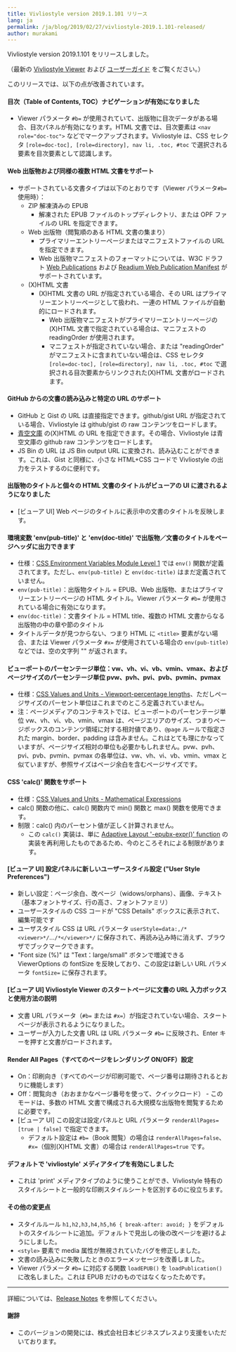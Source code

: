 ```yaml
---
title: Vivliostyle version 2019.1.101 リリース
lang: ja
permalink: /ja/blog/2019/02/27/vivliostyle-2019.1.101-released/
author: murakami
---
```


Vivliostyle version 2019.1.101 をリリースしました。

（最新の [Vivliostyle Viewer](https://vivliostyle.org/viewer/) および [ユーザーガイド](https://vivliostyle.org/ja/docs/) をご覧ください。）

このリリースでは、以下の点が改善されています。

#### 目次（Table of Contents, TOC）ナビゲーションが有効になりました

- Viewer パラメータ `#b=` が使用されていて、出版物に目次データがある場合、目次パネルが有効になります。HTML 文書では、目次要素は `<nav role="doc-toc">` などでマークアップされます。Vivliostyle は、CSS セレクタ `[role=doc-toc], [role=directory], nav li, .toc, #toc` で選択される要素を目次要素として認識します。

#### Web 出版物および同様の複数 HTML 文書をサポート

- サポートされている文書タイプは以下のとおりです（Viewer パラメータ`#b=` 使用時）：
  - ZIP 解凍済みの EPUB
    - 解凍された EPUB ファイルのトップディレクトリ、または OPF ファイルの URL を指定できます。
  - Web 出版物（閲覧順のある HTML 文書の集まり）
    - プライマリーエントリーページまたはマニフェストファイルの URL を指定できます。
    - Web 出版物マニフェストのフォーマットについては、W3C ドラフト [Web Publications](https://w3c.github.io/wpub/) および [Readium Web Publication Manifest](https://github.com/readium/webpub-manifest/) がサポートされています。
  - (X)HTML 文書
    - (X)HTML 文書の URL が指定されている場合、その URL はプライマリーエントリーページとして扱われ、一連の HTML ファイルが自動的にロードされます。
      - Web 出版物マニフェストがプライマリーエントリーページの(X)HTML 文書で指定されている場合は、マニフェストの readingOrder が使用されます。
      - マニフェストが指定されていない場合、または "readingOrder" がマニフェストに含まれていない場合は、CSS セレクタ `[role=doc-toc], [role=directory], nav li, .toc, #toc` で選択される目次要素からリンクされた(X)HTML 文書がロードされます。

#### GitHub からの文書の読み込みと特定の URL のサポート

- GitHub と Gist の URL は直接指定できます。github/gist URL が指定されている場合、Vivliostyle は github/gist の raw コンテンツをロードします。
- [青空文庫](https://www.aozora.gr.jp/) の(X)HTML の URL を指定できます。その場合、Vivliostyle は青空文庫の github raw コンテンツをロードします。
- JS Bin の URL は JS Bin output URL に変換され、読み込むことができます。これは、Gist と同様に、小さな HTML+CSS コードで Vivliostyle の出力をテストするのに便利です。

#### 出版物のタイトルと個々の HTML 文書のタイトルがビューアの UI に渡されるようになりました

- [ビューア UI] Web ページのタイトルに表示中の文書のタイトルを反映します。

#### 環境変数 'env(pub-title)' と 'env(doc-title)' で出版物／文書のタイトルをページヘッダに出力できます

- 仕様：[CSS Environment Variables Module Level 1](https://drafts.csswg.org/css-env/) では `env()` 関数が定義されてます。ただし、`env(pub-title)` と `env(doc-title)` はまだ定義されていません。
- `env(pub-title)`：出版物タイトル = EPUB、Web 出版物、またはプライマリーエントリーページの HTML タイトル。Viewer パラメータ `#b=` が使用されている場合に有効になります。
- `env(doc-title)`：文書タイトル = HTML title、複数の HTML 文書からなる出版物の中の章や節のタイトル
- タイトルデータが見つからない、つまり HTML に `<title>` 要素がない場合、または Viewer パラメータ `#x=` が使用されている場合の `env(pub-title)` などでは、空の文字列 "" が返されます。

#### ビューポートのパーセンテージ単位：vw、vh、vi、vb、vmin、vmax、およびページサイズのパーセンテージ単位 pvw、pvh、pvi、pvb、pvmin、pvmax

- 仕様：[CSS Values and Units - Viewport-percentage lengths](https://drafts.csswg.org/css-values/#viewport-relative-lengths)、ただしページサイズのパーセント単位はこれまでのところ定義されていません。
- 注：ページメディアのコンテキストでは、ビューポートのパーセンテージ単位 vw、vh、vi、vb、vmin、vmax は、ページエリアのサイズ、つまりページボックスのコンテンツ領域に対する相対値であり、`@page` ルールで指定された margin、border、padding は含みません。これはとても理にかなっていますが、ページサイズ相対の単位も必要かもしれません。pvw、pvh、pvi、pvb、pvmin、pvmax の各単位は、vw、vh、vi、vb、vmin、vmax と似ていますが、参照サイズはページ余白を含むページサイズです。

#### CSS 'calc()' 関数をサポート

- 仕様：[CSS Values and Units - Mathematical Expressions](https://drafts.c​​sswg.org/css-values/#calc-notation)
- calc() 関数の他に、calc() 関数内で min() 関数と max() 関数を使用できます。
- 制限：calc() 内のパーセント値が正しく計算されません。
  - この `calc()` 実装は、単に [Adaptive Layout '-epubx-expr()' function](http://www.idpf.org/epub/pgt/#s2.1) の実装を再利用したものであるため、今のところそれによる制限があります。

#### [ビューア UI] 設定パネルに新しいユーザースタイル設定 ("User Style Preferences")

- 新しい設定：ページ余白、改ページ（widows/orphans）、画像、テキスト（基本フォントサイズ、行の高さ、フォントファミリ）
- ユーザースタイルの CSS コードが "CSS Details" ボックスに表示されて、編集可能です
- ユーザスタイル CSS は URL パラメータ `userStyle=data:,/*<viewer>*/`…`/*</viewer>*/` に保存されて、再読み込み時に消えず、ブラウザでブックマークできます。
- "Font size (%)" は "Text：large/small" ボタンで増減できる ViewerOptions の fontSize を反映しており、この設定は新しい URL パラメータ `fontSize=` に保存されます。

#### [ビューア UI] Vivliostyle Viewer のスタートページに文書の URL 入力ボックスと使用方法の説明

- 文書 URL パラメータ（`#b=` または `#x=`）が指定されていない場合、スタートページが表示されるようになりました。
- ユーザーが入力した文書 URL は URL パラメータ `#b=` に反映され、Enter キーを押すと文書がロードされます。

#### Render All Pages（すべてのページをレンダリング ON/OFF）設定

- On：印刷向き（すべてのページが印刷可能で、ページ番号は期待されるとおりに機能します）
- Off：閲覧向き（おおまかなページ番号を使って、クイックロード） - このモードは、多数の HTML 文書で構成される大規模な出版物を閲覧するために必要です。
- [ビューア UI] この設定は設定パネルと URL パラメータ `renderAllPages=[true | false]` で指定できます。
  - デフォルト設定は `#b=`（Book 閲覧）の場合は `renderAllPages=false`、`#x=`（個別(X)HTML 文書）の場合は `renderAllPages=true` です。

#### デフォルトで 'vivliostyle' メディアタイプを有効にしました

- これは 'print' メディアタイプのように使うことができ、Vivliostyle 特有のスタイルシートと一般的な印刷スタイルシートを区別するのに役立ちます。

#### その他の変更点

- スタイルルール `h1,h2,h3,h4,h5,h6 { break-after: avoid; }` をデフォルトのスタイルシートに追加。デフォルトで見出しの後の改ページを避けるようにしました。
- `<style>` 要素で media 属性が無視されていたバグを修正しました。
- 文書の読み込みに失敗したときのエラーメッセージを改善しました。
- Viewer パラメータ `#b=` に対応する関数 `loadEPUB()` を `loadPublication()` に改名しました。これは EPUB だけのものではなくなったためです。

---

詳細については、[Release Notes](https://github.com/vivliostyle/vivliostyle/releases) を参照してください。

#### 謝辞

- このバージョンの開発には、株式会社日本ビジネスプレスより支援をいただいております。
